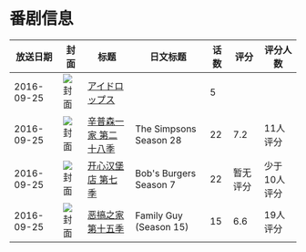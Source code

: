 # 番剧信息

|放送日期|封面|标题|日文标题|话数|评分|评分人数|
|---|---|---|---|---|---|---|
|2016-09-25|![封面](https://lain.bgm.tv/pic/cover/c/18/0e/193657_8piMS.jpg)|[アイドロップス](https://bangumi.tv/subject/193657)||5|||
|2016-09-25|![封面](https://lain.bgm.tv/pic/cover/c/2d/95/194395_Hhqcc.jpg)|[辛普森一家 第二十八季](https://bangumi.tv/subject/194395)|The Simpsons Season 28|22|7.2|11人评分|
|2016-09-25|![封面](https://lain.bgm.tv/pic/cover/c/81/10/209262_bf1xj.jpg)|[开心汉堡店 第七季](https://bangumi.tv/subject/209262)|Bob's Burgers Season 7|22|暂无评分|少于10人评分|
|2016-09-25|![封面](https://lain.bgm.tv/pic/cover/c/57/bd/406268_F01Z3.jpg)|[恶搞之家 第十五季](https://bangumi.tv/subject/406268)|Family Guy (Season 15)|15|6.6|19人评分|
